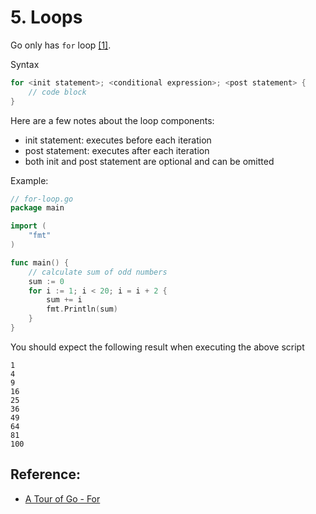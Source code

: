 # 5. Loops

Go only has `for` loop [\[1\]][1]. 

Syntax
```go
for <init statement>; <conditional expression>; <post statement> {
    // code block
}
```
Here are a few notes about the loop components:
- init statement: executes before each iteration
- post statement: executes after each iteration
- both init and post statement are optional and can be omitted

Example:
```go
// for-loop.go
package main

import (
	"fmt"
)

func main() {
	// calculate sum of odd numbers
	sum := 0
	for i := 1; i < 20; i = i + 2 {
		sum += i
		fmt.Println(sum)
	}
}
```

You should expect the following result when executing the above script
```text
1
4
9
16
25
36
49
64
81
100
```

## Reference:
- [A Tour of Go - For][1]

[1]: https://go.dev/tour/flowcontrol/1